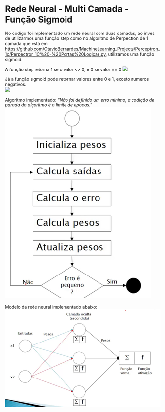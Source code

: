 
# Rede Neural - Multi Camada - Função Sigmoid

No codigo foi implementado um rede neural com duas camadas, ao inves de utilizarmos uma função step como no algoritmo de Perpectron de 1 camada que está em https://github.com/OtavioBernardes/MachineLearning_Projects/Perceptron_1c/Perpectron_1C%20-%20Portas%20Logicas.py, utilizamos uma função sigmoid.

A função step retorna 1 se o valor <> 0, e 0 se valor == 0
![](https://miro.medium.com/max/480/1*0iOzeMS3s-3LTU9hYH9ryg.png)

Já a função sigmoid pode retornar valores entre 0 e 1, exceto numeros negativos. </br>
![](http://mathworld.wolfram.com/images/eps-gif/SigmoidFunction_701.gif)

Algoritmo implementado:  *"Não foi definido um erro minimo, a codição de parada do algoritmo é o limite de epocas."* </br>
![](https://raw.githubusercontent.com/OtavioBernardes/MachineLearning_Projects/master/RedeNeural_MultiCamada/Redes%20Neurais/imagem02.png)
</br></br>
Modelo da rede neural implementado abaixo:
![](https://raw.githubusercontent.com/OtavioBernardes/MachineLearning_Projects/master/RedeNeural_MultiCamada/Redes%20Neurais/imagem01.png)
